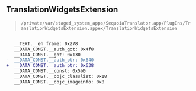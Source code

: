## TranslationWidgetsExtension

> `/private/var/staged_system_apps/SequoiaTranslator.app/PlugIns/TranslationWidgetsExtension.appex/TranslationWidgetsExtension`

```diff

   __TEXT.__eh_frame: 0x278
   __DATA_CONST.__auth_got: 0x4f8
   __DATA_CONST.__got: 0x130
-  __DATA_CONST.__auth_ptr: 0x640
+  __DATA_CONST.__auth_ptr: 0x638
   __DATA_CONST.__const: 0x5b0
   __DATA_CONST.__objc_classlist: 0x18
   __DATA_CONST.__objc_imageinfo: 0x8

```
